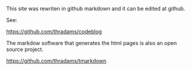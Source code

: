 
This site was rewriten in github markdown and it can be edited at github.

See:

https://github.com/thradams/codeblog

The markdow software that generates the html pages is also an open source project.

https://github.com/thradams/tmarkdown

